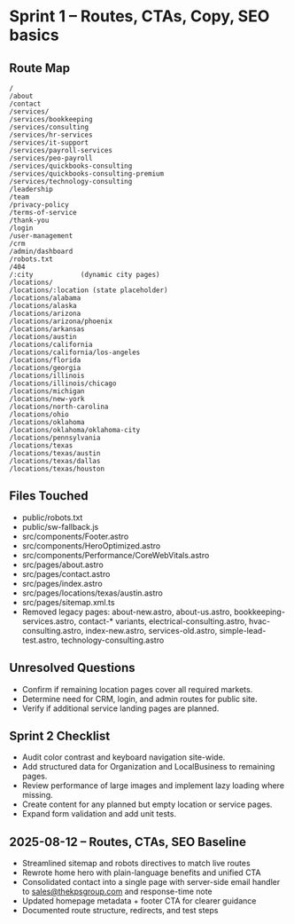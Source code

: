 # Sprint 1 – Routes, CTAs, Copy, SEO basics

## Route Map
```
/               
/about          
/contact        
/services/      
/services/bookkeeping
/services/consulting
/services/hr-services
/services/it-support
/services/payroll-services
/services/peo-payroll
/services/quickbooks-consulting
/services/quickbooks-consulting-premium
/services/technology-consulting
/leadership
/team
/privacy-policy
/terms-of-service
/thank-you
/login
/user-management
/crm
/admin/dashboard
/robots.txt
/404
/:city            (dynamic city pages)
/locations/       
/locations/:location (state placeholder)
/locations/alabama
/locations/alaska
/locations/arizona
/locations/arizona/phoenix
/locations/arkansas
/locations/austin
/locations/california
/locations/california/los-angeles
/locations/florida
/locations/georgia
/locations/illinois
/locations/illinois/chicago
/locations/michigan
/locations/new-york
/locations/north-carolina
/locations/ohio
/locations/oklahoma
/locations/oklahoma/oklahoma-city
/locations/pennsylvania
/locations/texas
/locations/texas/austin
/locations/texas/dallas
/locations/texas/houston
```

## Files Touched
- public/robots.txt
- public/sw-fallback.js
- src/components/Footer.astro
- src/components/HeroOptimized.astro
- src/components/Performance/CoreWebVitals.astro
- src/pages/about.astro
- src/pages/contact.astro
- src/pages/index.astro
- src/pages/locations/texas/austin.astro
- src/pages/sitemap.xml.ts
- Removed legacy pages: about-new.astro, about-us.astro, bookkeeping-services.astro, contact-* variants, electrical-consulting.astro, hvac-consulting.astro, index-new.astro, services-old.astro, simple-lead-test.astro, technology-consulting.astro

## Unresolved Questions
- Confirm if remaining location pages cover all required markets.
- Determine need for CRM, login, and admin routes for public site.
- Verify if additional service landing pages are planned.

## Sprint 2 Checklist
- Audit color contrast and keyboard navigation site-wide.
- Add structured data for Organization and LocalBusiness to remaining pages.
- Review performance of large images and implement lazy loading where missing.
- Create content for any planned but empty location or service pages.
- Expand form validation and add unit tests.

## 2025-08-12 – Routes, CTAs, SEO Baseline
- Streamlined sitemap and robots directives to match live routes
- Rewrote home hero with plain-language benefits and unified CTA
- Consolidated contact into a single page with server-side email handler to sales@thekpsgroup.com and response-time note
- Updated homepage metadata + footer CTA for clearer guidance
- Documented route structure, redirects, and test steps
